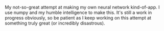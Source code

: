My not-so-great attempt at making my own neural network kind-of-app. I use numpy and my humble intelligence to make this. It's still a work in progress obviously, so be patient as I keep working on this attempt at something truly great (or incredibly disastrous).
